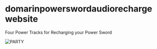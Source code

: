 # domarinpowerswordaudiorechargewebsite
Four Power Tracks for Recharging your Power Sword



![PARTY](https://media1.tenor.com/m/MkTexhggt6QAAAAd/rat-rat-dance.gif)
